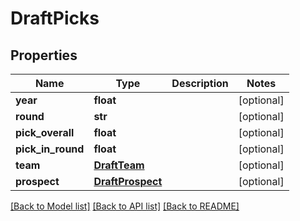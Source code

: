 # DraftPicks

## Properties
Name | Type | Description | Notes
------------ | ------------- | ------------- | -------------
**year** | **float** |  | [optional] 
**round** | **str** |  | [optional] 
**pick_overall** | **float** |  | [optional] 
**pick_in_round** | **float** |  | [optional] 
**team** | [**DraftTeam**](DraftTeam.md) |  | [optional] 
**prospect** | [**DraftProspect**](DraftProspect.md) |  | [optional] 

[[Back to Model list]](../README.md#documentation-for-models) [[Back to API list]](../README.md#documentation-for-api-endpoints) [[Back to README]](../README.md)


